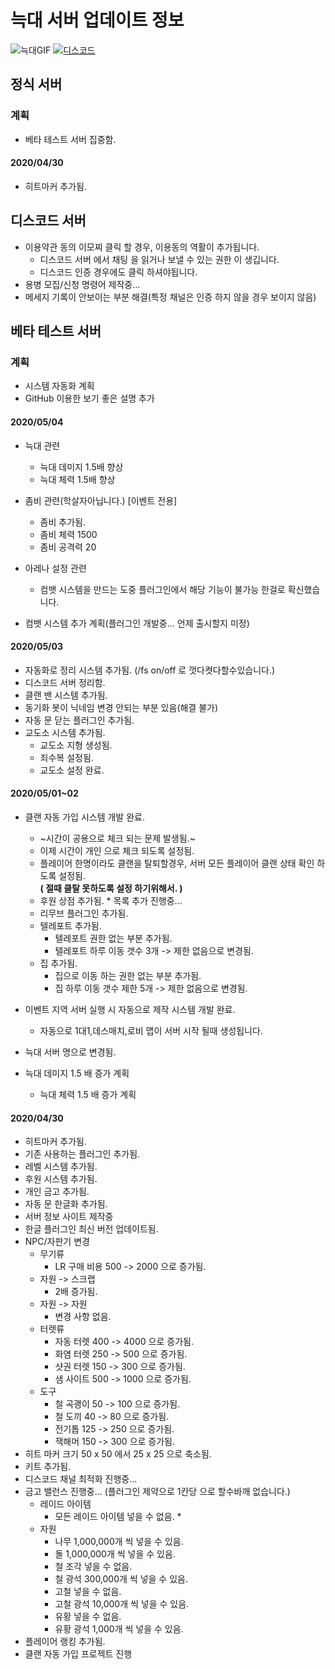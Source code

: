 # 늑대 서버 업데이트 정보
![늑대GIF](https://i.imgur.com/fH1dk5D.gif)
[![디스코드](https://i.imgur.com/nDAnUwS.png)](https://discord.gg/ZWccPtt)   
## 정식 서버

### 계획
* 베타 테스트 서버 집중함.

#### 2020/04/30
* 히트마커 추가됨.
## 디스코드 서버
* 이용약관 동의 이모찌 클릭 할 경우, 이용동의 역활이 추가됩니다. 
   * 디스코드 서버 에서 채팅 을 읽거나 보낼 수 있는 권한 이 생깁니다.
   * 디스코드 인증 경우에도 클릭 하셔야됩니다.
* 용병 모집/신청 명령어 제작중...
* 메세지 기록이 안보이는 부분 해결(특정 채널은 인증 하지 않을 경우 보이지 않음)

## 베타 테스트 서버

### 계획
* 시스템 자동화 계획
* GitHub 이용한 보기 좋은 설명 추가
#### 2020/05/04
* 늑대 관련
   * 늑대 데미지 1.5배 향상
   * 늑대 체력 1.5배 향상
* 좀비 관련(학살자아닙니다.) [이벤트 전용]
   * 좀비 추가됨.
   * 좀비 체력 1500
   * 좀비 공격력 20
* 아레나 설정 관련
   * 컴뱃 시스템을 만드는 도중 플러그인에서 해당 기능이 불가능 한걸로 확신했습니다.
   
* 컴뱃 시스템 추가 계획(플러그인 개발중... 언제 출시할지 미정)

#### 2020/05/03
* 자동화로 정리 시스템 추가됨. (/fs on/off 로 껏다켯다할수있습니다.)
* 디스코드 서버 정리함.
* 클랜 밴 시스템 추가됨.
* 동기화 봇이 닉네임 변경 안되는 부분 있음(해결 불가)
* 자동 문 닫는 플러그인 추가됨.
* 교도소 시스템 추가됨.
   * 교도소 지형 생성됨.
   * 죄수복 설정됨.
   * 교도소 설정 완료.

#### 2020/05/01~02
* 클랜 자동 가입 시스템 개발 완료.
    * ~시간이 공용으로 체크 되는 문제 발생됨.~
    * 이제 시간이 개인 으로 체크 되도록 설정됨.
    * 플레이어 한명이라도 클랜을 탈퇴할경우, 서버 모든 플레이어 클랜 상태 확인 하도록 설정됨.   
    **( 절때 클탈 못하도록 설정 하기위해서. )**
    *  후원 상점 추가됨.
      * 목록 추가 진행중...
    * 리무브 플러그인 추가됨.
    * 텔레포트 추가됨.
      * 텔레포트 권한 없는 부분 추가됨.
      * 텔레포트 하루 이동 갯수 3개 -> 제한 없음으로 변경됨.
    * 집 추가됨.
      * 집으로 이동 하는 권한 없는 부분 추가됨.
      * 집 하루 이동 갯수 제한 5개 -> 제한 없음으로 변경됨.
      
* 이벤트 지역 서버 실행 시 자동으로 제작 시스템 개발 완료.
   * 자동으로 1대1,데스매치,로비 맵이 서버 시작 될때 생성됩니다.
* 늑대 서버 명으로 변경됨.
* 늑대 데미지 1.5 배 증가 계획
   * 늑대 체력 1.5 배 증가 계획

#### 2020/04/30
* 히트마커 추가됨.
* 기존 사용하는 플러그인 추가됨.
* 레벨 시스템 추가됨.
* 후원 시스템 추가됨.
* 개인 금고 추가됨.
* 자동 문 한글화 추가됨.
* 서버 정보 사이트 제작중
* 한글 플러그인 최신 버전 업데이트됨.
* NPC/자판기 변경
    * 무기류
        * LR 구매 비용 500 -> 2000 으로 증가됨.
    * 자원 -> 스크랩
        * 2배 증가됨.
    * 자원 -> 자원
        * 변경 사항 없음.
    * 터렛류
        * 자동 터렛 400 -> 4000 으로 증가됨.
        * 화염 터렛 250 -> 500 으로 증가됨.
        * 샷권 터렛 150 -> 300 으로 증가됨.
        * 샘 사이트 500 -> 1000 으로 증가됨.
    * 도구
        * 철 곡괭이 50 -> 100 으로 증가됨.
        * 철 도끼 40 -> 80 으로 증가됨.
        * 전기톱 125 -> 250 으로 증가됨.
        * 잭해머 150 -> 300 으로 증가됨.
* 히트 마커 크기 50 x 50 에서 25 x 25 으로 축소됨.
* 키트 추가됨.
* 디스코드 채널 최적화 진행중...
* 금고 밸런스 진행중... (플러그인 제약으로 1칸당 으로 할수바깨 없습니다.)
    * 레이드 아이템
        * 모든 레이드 아이템 넣을 수 없음.
            * 
    * 자원
        * 나무 1,000,000개 씩 넣을 수 있음.
        * 돌 1,000,000개 씩 넣을 수 있음.
        * 철 조각 넣을 수 없음.
        * 철 광석 300,000개 씩 넣을 수 있음.
        * 고철 넣을 수 없음.
        * 고철 광석 10,000개 씩 넣을 수 있음.
        * 유황 넣을 수 없음.
        * 유황 광석 1,000개 씩 넣을 수 있음.
* 플레이어 랭킹 추가됨.
* 클랜 자동 가입 프로젝트 진행


